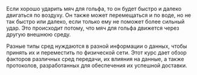 <!-- verified: agorbachev 03.05.2022 -->

<!-- 6.0.1 -->
Если хорошо ударить мяч для гольфа, то он будет быстро и далеко двигаться по воздуху. Он также может перемещаться и по воде, но не так быстро или далеко, если только ему не поможет более сильный удар. Это происходит потому, что мяч для гольфа движется через другую внешнюю среду. 

Разные типы сред нуждаются в разной информации о данных, чтобы принять их и переместить по физической сети. Этот курс дает обзор факторов различных сред передачи, их влияния на данные, а также протоколов, разработанных для обеспечения их успешной доставки.
